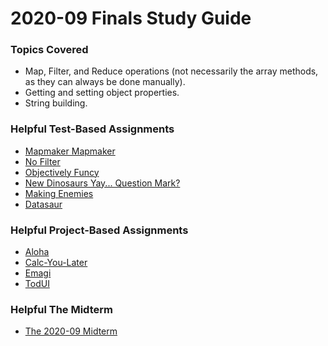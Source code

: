 # 2020-09 Finals Study Guide

### Topics Covered

* Map, Filter, and Reduce operations (not necessarily the array methods, as they can always be done manually).
* Getting and setting object properties.
* String building.


### Helpful Test-Based Assignments

* [Mapmaker Mapmaker](https://github.com/ci-wdi-900/mapmaker-mapmaker-solution)
* [No Filter](https://github.com/ci-wdi-900/no-filter-solution)
* [Objectively Funcy](https://github.com/ci-wdi-900/objectively-funcy-solution)
* [New Dinosaurs Yay... Question Mark?](https://github.com/ci-wdi-900/new-dinosaurs-yay-question-mark-solution)
* [Making Enemies](https://github.com/ci-wdi-900/making-enemies-solution)
* [Datasaur](https://github.com/ci-wdi-900/datasaur-solution)


### Helpful Project-Based Assignments

* [Aloha](https://github.com/ci-wdi-900/aloha-solution)
* [Calc-You-Later](https://github.com/ci-wdi-900/calc-you-later-solution)
* [Emagi](https://github.com/ci-wdi-900/emagi-solution)
* [TodUI](https://github.com/ci-wdi-900/todui-4-solution)


### Helpful The Midterm

* [The 2020-09 Midterm](https://github.com/ci-wdi-900/2020-09-midterms-solution)
